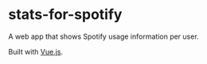 # stats-for-spotify

A web app that shows Spotify usage information per user.

Built with [Vue.js](https://vuejs.org/).

